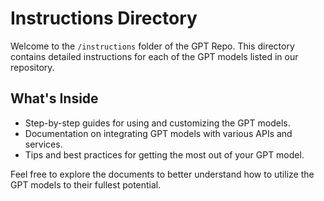 # Instructions Directory

Welcome to the `/instructions` folder of the GPT Repo. This directory contains detailed instructions for each of the GPT models listed in our repository. 

## What's Inside

- Step-by-step guides for using and customizing the GPT models.
- Documentation on integrating GPT models with various APIs and services.
- Tips and best practices for getting the most out of your GPT model.

Feel free to explore the documents to better understand how to utilize the GPT models to their fullest potential.
